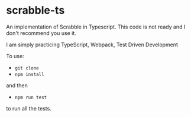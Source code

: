 # scrabble-ts

An implementation of Scrabble in Typescript. This code is not ready and I don't recommend you use it.

I am simply practicing TypeScript, Webpack, Test Driven Development

To use:

- `git clone`
- `npm install`

and then

- `npm run test`

to run all the tests.
